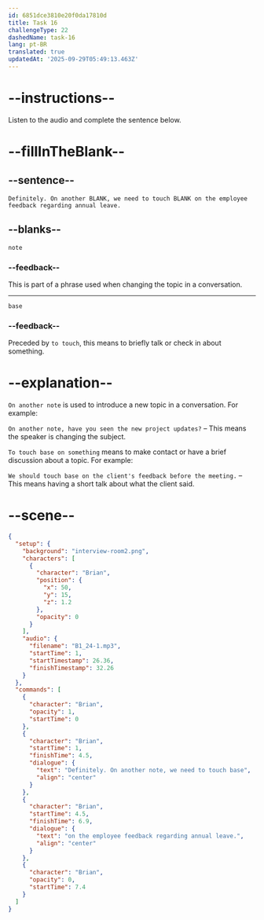 ```yaml
---
id: 6851dce3810e20f0da17810d
title: Task 16
challengeType: 22
dashedName: task-16
lang: pt-BR
translated: true
updatedAt: '2025-09-29T05:49:13.463Z'
---
```


<!-- (Audio) Brian: Definitely. On another note, we need to touch base on the employee feedback regarding annual leave. -->

# --instructions--

Listen to the audio and complete the sentence below.

# --fillInTheBlank--

## --sentence--

`Definitely. On another BLANK, we need to touch BLANK on the employee feedback regarding annual leave.`

## --blanks--

`note`

### --feedback--

This is part of a phrase used when changing the topic in a conversation.

---

`base`

### --feedback--

Preceded by `to touch`, this means to briefly talk or check in about something.

# --explanation--

`On another note` is used to introduce a new topic in a conversation. For example:

`On another note, have you seen the new project updates?` – This means the speaker is changing the subject.

`To touch base on something` means to make contact or have a brief discussion about a topic. For example: 

`We should touch base on the client's feedback before the meeting.` – This means having a short talk about what the client said.

# --scene--

```json
{
  "setup": {
    "background": "interview-room2.png",
    "characters": [
      {
        "character": "Brian",
        "position": {
          "x": 50,
          "y": 15,
          "z": 1.2
        },
        "opacity": 0
      }
    ],
    "audio": {
      "filename": "B1_24-1.mp3",
      "startTime": 1,
      "startTimestamp": 26.36,
      "finishTimestamp": 32.26
    }
  },
  "commands": [
    {
      "character": "Brian",
      "opacity": 1,
      "startTime": 0
    },
    {
      "character": "Brian",
      "startTime": 1,
      "finishTime": 4.5,
      "dialogue": {
        "text": "Definitely. On another note, we need to touch base",
        "align": "center"
      }
    },
    {
      "character": "Brian",
      "startTime": 4.5,
      "finishTime": 6.9,
      "dialogue": {
        "text": "on the employee feedback regarding annual leave.",
        "align": "center"
      }
    },
    {
      "character": "Brian",
      "opacity": 0,
      "startTime": 7.4
    }
  ]
}
```
